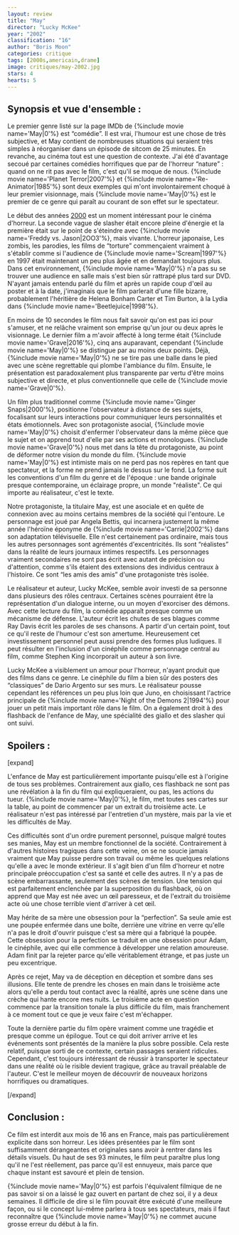 ```yaml
---
layout: review
title: "May"
director: "Lucky McKee"
year: "2002"
classification: "16"
author: "Boris Moon"
categories: critique
tags: [2000s,americain,drame]
image: critiques/may-2002.jpg
stars: 4
hearts: 5
---
```


## Synopsis et vue d'ensemble :

Le premier genre listé sur la page IMDb de {%include movie name='May|0'%} est “comédie”. Il est vrai, l'humour est une chose de très subjective, et May contient de nombreuses situations qui seraient très simples à réorganiser dans un épisode de sitcom de 25 minutes. En revanche, au cinéma tout est une question de contexte. J'ai été d'avantage secoué par certaines comédies horrifiques que par de l'horreur “nature” : quand on ne rit pas avec le film, c'est qu'il se moque de nous. {%include movie name='Planet Terror|2007'%} et {%include movie name='Re-Animator|1985'%} sont deux exemples qui m'ont involontairement choqué à leur premier visionnage, mais {%include movie name='May|0'%} est le premier de ce genre qui paraît au courant de son effet sur le spectateur.

Le début des années [2000](2000s) est un moment intéressant pour le cinéma d'horreur. La seconde vague de slasher était encore pleine d'énergie et la première était sur le point de s'éteindre avec {%include movie name='Freddy vs. Jason|2OO3'%}, mais vivante. L'horreur japonaise, Les zombis, les parodies, les films de “torture” commençaient vraiment à s'établir comme si l'audience de {%include movie name='Scream|1997'%} en 1997 était maintenant un peu plus âgée et en demandait toujours plus. Dans cet environnement, {%include movie name='May|0'%} n'a pas su se trouver une audience en salle mais s'est bien sûr rattrapé plus tard sur DVD. N'ayant jamais entendu parlé du film et après un rapide coup d'œil au poster et à la date, j'imaginais que le film parlerait d'une fille bizarre, probablement l'héritière de Helena Bonham Carter et Tim Burton, à la Lydia dans {%include movie name='Beetlejuice|1998'%}.

En moins de 10 secondes le film nous fait savoir qu'on est pas ici pour s'amuser, et ne relâche vraiment son emprise qu'un jour ou deux après le visionnage. Le dernier film a m'avoir affecté à long terme était {%include movie name='Grave|2016'%}, cinq ans auparavant, cependant {%include movie name='May|0'%} se distingue par au moins deux points. Déjà, {%include movie name='May|0'%} ne se tire pas une balle dans le pied avec une scène regrettable qui plombe l'ambiance du film. Ensuite, le présentation est paradoxalement plus transparente par vertu d'être moins subjective et directe, et plus conventionnelle que celle de {%include movie name='Grave|0'%}.

Un film plus traditionnel comme {%include movie name='Ginger Snaps|2000'%}, positionne l'observateur à distance de ses sujets, focalisant sur leurs interactions pour communiquer leurs personnalités et états émotionnels. Avec son protagoniste asocial, {%include movie name='May|0'%} choisit d'enfermer l'observateur dans la même pièce que le sujet et on apprend tout d'elle par ses actions et monologues. {%include movie name='Grave|0'%} nous met dans la tête du protagoniste, au point de déformer notre vision du monde du film. {%include movie name='May|0'%} est intimiste mais on ne perd pas nos repères en tant que spectateur, et la forme ne prend jamais le dessus sur le fond. La forme suit les conventions d'un film du genre et de l'époque : une bande originale presque contemporaine, un éclairage propre, un monde "réaliste". Ce qui importe au réalisateur, c'est le texte.

Notre protagoniste, la titulaire May, est une asociale et en quête de connexion avec au moins certains membres de la société qui l'entoure. Le personnage est joué par Angela Bettis, qui incarnera justement la même année l'héroïne éponyme de {%include movie name='Carrie|2002'%} dans son adaptation télévisuelle. Elle n'est certainement pas ordinaire, mais tous les autres personnages sont agrémentés d'excentricités. Ils sont “réalistes” dans la réalité de leurs journaux intimes respectifs. Les personnages vraiment secondaires ne sont pas écrit avec autant de précision ou d'attention, comme s'ils étaient des extensions des individus centraux à l'histoire. Ce sont “les amis des amis” d'une protagoniste très isolée.

Le réalisateur et auteur, Lucky McKee, semble avoir investi de sa personne dans plusieurs des rôles centraux. Certaines scènes pourraient être la représentation d'un dialogue interne, ou un moyen d'exorciser des démons. Avec cette lecture du film, la comédie apparaît presque comme un mécanisme de défense. L'auteur écrit les chutes de ses blagues comme Ray Davis écrit les paroles de ses chansons. A partir d'un certain point, tout ce qu'il reste de l'humour c'est son amertume. Heureusement cet investissement personnel peut aussi prendre des formes plus ludiques. Il peut résulter en l'inclusion d'un cinéphile comme personnage central au film, comme Stephen King incorporait un auteur à son livre.

Lucky McKee a visiblement un amour pour l'horreur, n'ayant produit que des films dans ce genre. Le cinéphile du film a bien sûr des posters des “classiques” de Dario Argento sur ses murs. Le réalisateur pousse cependant les références un peu plus loin que Juno, en choisissant l'actrice principale de {%include movie name='Night of the Demons 2|1994'%} pour jouer un petit mais important rôle dans le film. On a également droit à des flashback de l'enfance de May, une spécialité des giallo et des slasher qui ont suivi.

## Spoilers :

[expand]

L'enfance de May est particulièrement importante puisqu'elle est à l'origine de tous ses problèmes. Contrairement aux giallo, ces flashback ne sont pas une révélation à la fin du film qui expliqueraient, ou pas, les actions du tueur. {%include movie name='May|0'%}, le film, met toutes ses cartes sur la table, au point de commencer par un extrait du troisième acte. Le réalisateur n'est pas intéressé par l'entretien d'un mystère, mais par la vie et les difficultés de May.

Ces difficultés sont d'un ordre purement personnel, puisque malgré toutes ses manies, May est un membre fonctionnel de la société. Contrairement à d'autres histoires tragiques dans cette veine, on se ne soucie jamais vraiment que May puisse perdre son travail ou même les quelques relations qu'elle a avec le monde extérieur. Il s'agit bien d'un film d'horreur et notre principale préoccupation c'est sa santé et celle des autres. Il n'y a pas de scène embarrassante, seulement des scènes de tension. Une tension qui est parfaitement enclenchée par la superposition du flashback, où on apprend que May est née avec un œil paresseux, et de l'extrait du troisième acte où une chose terrible vient d'arriver à cet œil.

May hérite de sa mère une obsession pour la “perfection”. Sa seule amie est une poupée enfermée dans une boîte, derrière une vitrine en verre qu'elle n'a pas le droit d'ouvrir puisque c'est sa mère qui a fabriqué la poupée. Cette obsession pour la perfection se traduit en une obsession pour Adam, le cinéphile, avec qui elle commence à développer une relation amoureuse. Adam finit par la rejeter parce qu'elle véritablement étrange, et pas juste un peu excentrique.

Après ce rejet, May va de déception en déception et sombre dans ses illusions. Elle tente de prendre les choses en main dans le troisième acte alors qu'elle a perdu tout contact avec la réalité, après une scène dans une crèche qui hante encore mes nuits. Le troisième acte en question commence par la transition tonale la plus difficile du film, mais franchement à ce moment tout ce que je veux faire c'est m'échapper.

Toute la dernière partie du film opère vraiment comme une tragédie et presque comme un épilogue. Tout ce qui doit arriver arrive et les événements sont présentés de la manière la plus sobre possible. Cela reste relatif, puisque sorti de ce contexte, certain passages seraient ridicules. Cependant, c'est toujours intéressant de réussir à transporter le spectateur dans une réalité où le risible devient tragique, grâce au travail préalable de l'auteur. C'est le meilleur moyen de découvrir de nouveaux horizons horrifiques ou dramatiques.

[/expand]

## Conclusion :

Ce film est interdit aux mois de 16 ans en France, mais pas particulièrement explicite dans son horreur. Les idées présentées par le film sont suffisamment dérangeantes et originales sans avoir à rentrer dans les détails visuels. Du haut de ses 93 minutes, le film peut paraître plus long qu'il ne l'est réellement, pas parce qu'il est ennuyeux, mais parce que chaque instant est savouré et plein de tension.

{%include movie name='May|0'%} est parfois l'équivalent filmique de ne pas savoir si on a laissé le gaz ouvert en partant de chez soi, il y a deux semaines. Il difficile de dire si le film pouvait être exécuté d'une meilleure façon, ou si le concept lui-même parlera à tous ses spectateurs, mais il faut reconnaître que {%include movie name='May|0'%} ne commet aucune grosse erreur du début à la fin.
